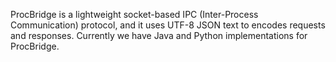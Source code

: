 ProcBridge is a lightweight socket-based IPC (Inter-Process Communication) protocol, and it uses UTF-8 JSON text to encodes requests and responses. Currently we have Java and Python implementations for ProcBridge.